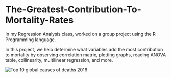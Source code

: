 # The-Greatest-Contribution-To-Mortality-Rates
In my Regression Analysis class, worked on a group project using the R Programming language.  

In this project, we help determine what variables add the most contribution to mortality by observing correlation matrix, plotting graphs, reading ANOVA table, collinearity, multilinear regression, and more.

<img src="https://www.who.int/images/default-source/infographics/top-10-global-causes-of-deaths-2016.jpg?sfvrsn=56e8d56c_2" alt="Top 10 global causes of deaths 2016"/>
